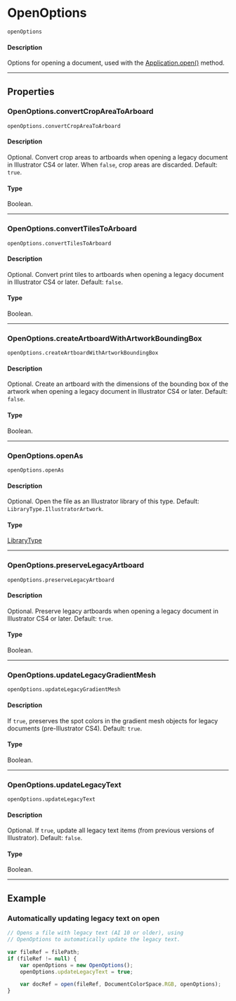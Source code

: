 # OpenOptions

`openOptions`

#### Description

Options for opening a document, used with the [Application.open()](Application.md#jsobjref-application-open) method.

---

## Properties

### OpenOptions.convertCropAreaToArboard

`openOptions.convertCropAreaToArboard`

#### Description

Optional. Convert crop areas to artboards when opening a legacy document in Illustrator CS4 or later. When `false`, crop areas are discarded. Default: `true`.

#### Type

Boolean.

---

### OpenOptions.convertTilesToArboard

`openOptions.convertTilesToArboard`

#### Description

Optional. Convert print tiles to artboards when opening a legacy document in Illustrator CS4 or later. Default: `false`.

#### Type

Boolean.

---

### OpenOptions.createArtboardWithArtworkBoundingBox

`openOptions.createArtboardWithArtworkBoundingBox`

#### Description

Optional. Create an artboard with the dimensions of the bounding box of the artwork when opening a legacy document in Illustrator CS4 or later. Default: `false`.

#### Type

Boolean.

---

### OpenOptions.openAs

`openOptions.openAs`

#### Description

Optional. Open the file as an Illustrator library of this type. Default: `LibraryType.IllustratorArtwork`.

#### Type

[LibraryType](scripting-constants.md#jsobjref-scripting-constants-librarytype)

---

### OpenOptions.preserveLegacyArtboard

`openOptions.preserveLegacyArtboard`

#### Description

Optional. Preserve legacy artboards when opening a legacy document in Illustrator CS4 or later. Default: `true`.

#### Type

Boolean.

---

### OpenOptions.updateLegacyGradientMesh

`openOptions.updateLegacyGradientMesh`

#### Description

If `true`, preserves the spot colors in the gradient mesh objects for legacy documents (pre-Illustrator CS4). Default: `true`.

#### Type

Boolean.

---

### OpenOptions.updateLegacyText

`openOptions.updateLegacyText`

#### Description

Optional. If `true`, update all legacy text items (from previous versions of Illustrator). Default: `false`.

#### Type

Boolean.

---

## Example

### Automatically updating legacy text on open

```javascript
// Opens a file with legacy text (AI 10 or older), using
// OpenOptions to automatically update the legacy text.

var fileRef = filePath;
if (fileRef != null) {
    var openOptions = new OpenOptions();
    openOptions.updateLegacyText = true;

    var docRef = open(fileRef, DocumentColorSpace.RGB, openOptions);
}
```
